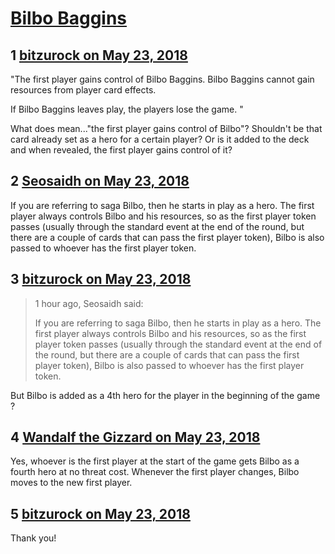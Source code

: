 # [Bilbo Baggins](https://community.fantasyflightgames.com/topic/276489-bilbo-baggins/)

## 1 [bitzurock on May 23, 2018](https://community.fantasyflightgames.com/topic/276489-bilbo-baggins/?do=findComment&comment=3345022)

"The first player gains control of Bilbo Baggins. Bilbo Baggins cannot gain resources from player card effects.

If Bilbo Baggins leaves play, the players lose the game. "

What does mean..."the first player gains control of Bilbo"? Shouldn't be that card already set as a hero for a certain player? Or is it added to the deck and when revealed, the first player gains control of it?

## 2 [Seosaidh on May 23, 2018](https://community.fantasyflightgames.com/topic/276489-bilbo-baggins/?do=findComment&comment=3345033)

If you are referring to saga Bilbo, then he starts in play as a hero. The first player always controls Bilbo and his resources, so as the first player token passes (usually through the standard event at the end of the round, but there are a couple of cards that can pass the first player token), Bilbo is also passed to whoever has the first player token.

## 3 [bitzurock on May 23, 2018](https://community.fantasyflightgames.com/topic/276489-bilbo-baggins/?do=findComment&comment=3345093)

> 1 hour ago, Seosaidh said:
> 
> If you are referring to saga Bilbo, then he starts in play as a hero. The first player always controls Bilbo and his resources, so as the first player token passes (usually through the standard event at the end of the round, but there are a couple of cards that can pass the first player token), Bilbo is also passed to whoever has the first player token.

But Bilbo is added as a 4th hero for the player in the beginning of the game ?

## 4 [Wandalf the Gizzard on May 23, 2018](https://community.fantasyflightgames.com/topic/276489-bilbo-baggins/?do=findComment&comment=3345227)

Yes, whoever is the first player at the start of the game gets Bilbo as a fourth hero at no threat cost. Whenever the first player changes, Bilbo moves to the new first player.

## 5 [bitzurock on May 23, 2018](https://community.fantasyflightgames.com/topic/276489-bilbo-baggins/?do=findComment&comment=3345595)

Thank you!

